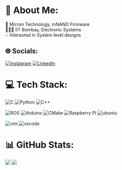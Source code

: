 # 💫 About Me:
🏢 Micron Technology, mNAND Firmware<br>🧑🏽‍🎓 IIT Bombay, Electronic Systems  <br>💡 Interested in System level designs <br>


## 🌐 Socials:
[![Instagram](https://img.shields.io/badge/Instagram-%23E4405F.svg?logo=Instagram&logoColor=white)](https://instagram.com/_niihars) [![LinkedIn](https://img.shields.io/badge/LinkedIn-%230077B5.svg?logo=linkedin&logoColor=white)](https://linkedin.com/in/niharhshah) 

# 💻 Tech Stack:
![C](https://img.shields.io/badge/c-%2300599C.svg?style=for-the-badge&logo=c&logoColor=white) ![Python](https://img.shields.io/badge/python-3670A0?style=for-the-badge&logo=python&logoColor=ffdd54) ![C++](https://img.shields.io/badge/c++-%2300599C.svg?style=for-the-badge&logo=c%2B%2B&logoColor=white) <br><br>![ROS](https://img.shields.io/badge/ros-%230A0FF9.svg?style=for-the-badge&logo=ros&logoColor=white) ![Arduino](https://img.shields.io/badge/-Arduino-00979D?style=for-the-badge&logo=Arduino&logoColor=white) ![CMake](https://img.shields.io/badge/CMake-%23008FBA.svg?style=for-the-badge&logo=cmake&logoColor=white) ![Raspberry Pi](https://img.shields.io/badge/-RaspberryPi-C51A4A?style=for-the-badge&logo=Raspberry-Pi)  ![ubuntu](https://img.shields.io/badge/Ubuntu-E95420?style=for-the-badge&logo=ubuntu&logoColor=white)
<br><br>
![vim](https://img.shields.io/badge/VIM-%2311AB00.svg?&style=for-the-badge&logo=vim&logoColor=white)
![vscode](https://img.shields.io/badge/VSCode-0078D4?style=for-the-badge&logo=visual%20studio%20code&logoColor=white)



# 📊 GitHub Stats:
<!-- ![](https://github-readme-stats.vercel.app/api?username=niharhshah&theme=dark&hide_border=false&include_all_commits=true&count_private=true) -->
![](https://github-readme-stats.vercel.app/api/top-langs/?username=niharhshah&theme=dark&hide_border=false&include_all_commits=false&count_private=false&layout=compact)    ![](https://github-readme-streak-stats.herokuapp.com/?user=niharhshah&theme=dark&hide_border=false)<br/>

<!--### 😂 Random Dev Meme
<img src="https://random-memer.herokuapp.com/" width="512px"/>

 Proudly created with GPRM ( https://gprm.itsvg.in ) -->
